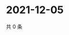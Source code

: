 # 2021-12-05

共 0 条

<!-- BEGIN WEIBO -->
<!-- 最后更新时间 Sun Dec 05 2021 07:11:48 GMT+0800 (China Standard Time) -->

<!-- END WEIBO -->
